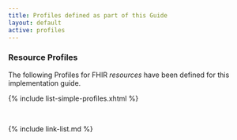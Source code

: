```yaml
---
title: Profiles defined as part of this Guide
layout: default
active: profiles
---
```

### Resource Profiles

The following Profiles for FHIR *resources* have been defined for this implementation guide.

{% include list-simple-profiles.xhtml %}

<!-- {% raw %}

{% for sd_hash in site.data.structuredefinitions -%}
  {%- assign sd = sd_hash[1] -%}
  {%- if sd.kind  == "resource" -%}
    - [{{sd.name}}]({{sd.path}})
  {%- endif -%}
{%- endfor -%}

{% endraw %} -->

<br />

<!-- {% raw %}

### Extensions

These extensions have been defined for this implementation guide.

{% include list-extensions.xhtml %}

{% endraw %} -->

{% include link-list.md %}
